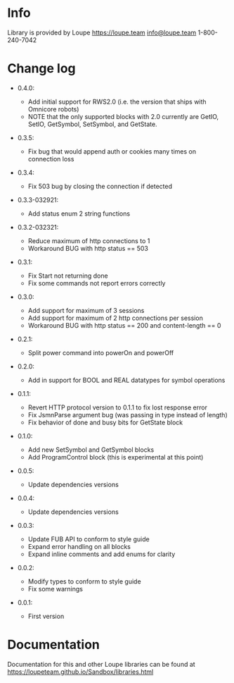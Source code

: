 # Info
Library is provided by Loupe
https://loupe.team
info@loupe.team
1-800-240-7042

# Change log

- 0.4.0:
	- Add initial support for RWS2.0 (i.e. the version that ships with Omnicore robots)
	- NOTE that the only supported blocks with 2.0 currently are GetIO, SetIO, GetSymbol, SetSymbol, and GetState.

- 0.3.5:
    - Fix bug that would append auth or cookies many times on connection loss

- 0.3.4:
    - Fix 503 bug by closing the connection if detected

- 0.3.3-032921:
    - Add status enum 2 string functions
  
- 0.3.2-032321:
    - Reduce maximum of http connections to 1
    - Workaround BUG with http status == 503

- 0.3.1:
    - Fix Start not returning done
    - Fix some commands not report errors correctly  

- 0.3.0:
	- Add support for maximum of 3 sessions
	- Add support for maximum of 2 http connections per session
	- Workaround BUG with http status == 200 and content-length == 0

- 0.2.1:
	- Split power command into powerOn and powerOff

- 0.2.0:
	- Add in support for BOOL and REAL datatypes for symbol operations

- 0.1.1:
	- Revert HTTP protocol version to 0.1.1 to fix lost response error
	- Fix JsmnParse argument bug (was passing in type instead of length)
	- Fix behavior of done and busy bits for GetState block

- 0.1.0:
	- Add new SetSymbol and GetSymbol blocks
	- Add ProgramControl block (this is experimental at this point)

- 0.0.5:
    - Update dependencies versions

- 0.0.4:
    - Update dependencies versions 

- 0.0.3:
	- Update FUB API to conform to style guide
	- Expand error handling on all blocks
	- Expand inline comments and add enums for clarity
 
- 0.0.2:
    - Modify types to conform to style guide
    - Fix some warnings
		   
- 0.0.1:
    - First version

# Documentation

Documentation for this and other Loupe libraries can be found at https://loupeteam.github.io/Sandbox/libraries.html




